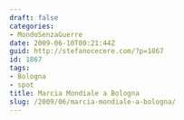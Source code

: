 ```yaml
---
draft: false
categories:
- MondoSenzaGuerre
date: 2009-06-10T00:21:44Z
guid: http://stefanocecere.com/?p=1867
id: 1867
tags:
- Bologna
- spot
title: Marcia Mondiale a Bologna
slug: /2009/06/marcia-mondiale-a-bologna/
---
```


